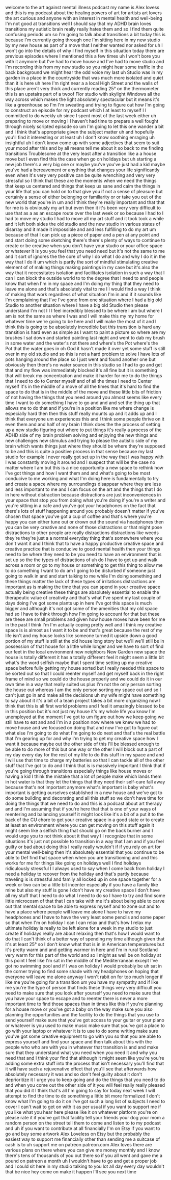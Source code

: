 welcome to the art against mental illness podcast my name is Alex lovess and this is my podcast about the healing powers of art for artists art lovers the art curious and anyone with an interest in mental health and well-being I'm not good at transitions well I should say that my ADHD brain loves transitions my autistic brain really really hates them and so I find them quite confusing periods um so I'm going to talk about transitions a bit today this is because I'm currently going through one I'm sitting here in my new studio by my new house as part of a move that I neither wanted nor asked for uh I won't go into the details of why I find myself in this situation today there are previous episodes where I mentioned this a few times uh I won't bore you with it anymore but I've had to move house and I've had to move studio and I'm recording this from my new studio so you might hear some traffic in the back background we might hear the odd voice my last uh Studio was in my garden in a place in the countryside that was much more isolated and quiet than it is here uh here I'm right near a a local High Street and the walls of this place aren't very thick and currently reading 25° on the thermometer this is an upstairs part of a twoof Flor studio with skylight Windows all the way across which makes the light absolutely spectacular but it means it's like a greenhouse so I'm I'm sweating and trying to figure out how I'm going to construct an episode for my podcast which I at least to myself I I committed to do weekly uh since I spent most of the last week either uh preparing to move or moving I I haven't had time to prepare a well fought through nicely scripted episode so um I'm going to let this one wander a bit and I think that's appropriate given the subject matter uh and hopefully you'll find it interesting or at least uh I don't know soothing enraging uh insightful uh I don't know come up with some adjectives that seem to suit your mood after this and by all means tell me about it so back to me finding transitions Troublesome at the very least after a transition like a a house move but I even find this the case when go on holidays but uh starting a new job there's a very big one or maybe you've you've just had a kid maybe you've had a bereavement or anything that changes your life significantly even when it's very very positive can be quite wrenching and very very stressful so I think that these are the moments when we need the things that keep us centered and things that keep us sane and calm the things in your life that you can hold on to that give you if not a sense of pleasure but certainly a sense of either belonging or familiarity or or take you out of the new world that you're in um and I think they're really important and that that for me is is obviously my art but even then it it's been very very difficult to use that as a as an escape route over the last week or so because I had to I had to move my studio I had to move all my art stuff and it took took a while and it left both sides the old studio and the new studio in various states of disarray and it made it impossible and and less fulfilling to do my art um because of that I can pick up a piece of paper and a pen at any point and and start doing some sketching there's there's plenty of ways to continue to create or be creative when you don't have your studio or your office space or whatever it is you you feel that you need need but it's not the same to me and it sort of ignores the the core of why I do what I do and why I do it in the way that I do it um which is partly the sort of mindful stimulating creative element of of making things making paintings in my case but it's also the way that it necessitates isolation and facilitates isolation in such a way that I can I can block the outside world to to the degree that I need to and people know that when I'm in my space and I'm doing my thing that they need to leave me alone and that's absolutely vital to me I I would find a way I think of making that work regardless of what situation I'm in and if it sounds like I'm complaining that I've I've gone from one situation where I had a big old Studio to another situation where I have a big old Studio then please understand I'm not I I I feel incredibly blessed to be where I am but where I am is not the same as where I was and I will make this my my home for whatever time we're going to be here and I will make the most of it and I think this is going to be absolutely incredible but this transition is hard any transition is hard even as simple as I want to paint a picture so where are my brushes I sat down and started painting last night and went to dab my brush in some water and the water's not there and where's the Pot where's the Pot that the water goes in oh God it hasn't made it over yet some stuff is still over in my old studio and so this is not a hard problem to solve I have lots of pots hanging around the place so I just went and found another one but obviously then there's no water source in this studio so I had to go and get that and my flow was immediately blocked it's all fine but it is something that will break my concentration and make it harder for me to do the things that I need to do to Center myself and of all the times I need to Center myself it's in the middle of a move of all the times that it's hard to find the space to do that is in the middle of the move and these little bits of friction of not having the things that you need around you almost seems like every time I want to do something I have to go and and and set the thing up that allows me to do that and if you're in a position like me where change is especially hard then then this stuff really mounts up and it adds up and I think that everyone um experiences this and I think some people thrive on it even them and and half of my brain I think does the the process of setting up a new studio figuring out where to put things it's really a process of the ADHD side of my brain problem solving and enjoying the new things and new challenges new stimulus and trying to please the autistic side of my brain which wants things just where they should be where they're supposed to be and this is quite a positive process in that sense because my last studio for example I never really got set up in the way that I was happy with I was constantly moving it around and I suspect that will be the case no matter where I am but this is a nice opportunity a new space to rethink how I've got things and how I want them and and what's going to be most conducive to me working and what I'm doing here is fundamentally to try and create a space where my surroundings disappear where they are less and less important to me and I can focus on the art and the things that I do in here without distraction because distractions are just inconveniences in your space that stop you from doing what you're doing if you're a writer and you're sitting in a cafe and you've got your headphones on the fact that there's lots of stuff happening around you probably doesn't matter if you've chosen that space you've got a cup of coffee and that's where you're happy you can either tune out or drown out the sound via headphones then you can be very creative and none of those distractions or that might pose distractions to other people are really distractions distractions like weeds they're they're just a a normal everyday thing that's somewhere where you don't want it and I think that to have a happy productive creative space and creative practice that is conducive to good mental health then your things need to be where they need to be you need to have an environment that is set up so the the types of distractions of uh do I have to get up and walk across a room or go to my house or something to get this thing to allow me to do something I want to do am I going to be disturbed if someone just going to walk in and and start talking to me while I'm doing something and these things matter the lack of these types of irritations distractions are important as is making the time that you can spend in your creative space actually being creative these things are absolutely essential to enable the therapeutic value of creativity and that's what I've spent my last couple of days doing I've got some plants up in here I've got this space is much bigger and although it's not got some of the amenities that my old space had so I have to think through how I'm going to account for that but these are these are small problems and given how house moves have been for me in the past I think I'm I'm actually coping pretty well and I think my creative space is is almost as I want it to be and that's great because the rest of my life isn't and my house looks like someone turned it upside down a good portion of my stuff is still at the old house long story but we'll we'll still be in possession of that house for a little while longer and we have to sort of find our feet in the local environment new neighbors New Garden new space the house is totally different it has a totally different feel it might seem a little bit what's the word selfish maybe that I spent time setting up my creative space before fully getting my house sorted but I really needed this space to be sorted out so that I could reenter myself and get myself back in the right frame of mind so we could do the house properly and we could do it in our own time in a way that really suited us plus I'm not the only person sorting the house out whereas I am the only person sorting my space out and so I can't just go in and make all the decisions uh my wife might have something to say about it it's a bit of a team project takes a bit more organizing now I think that this is all first world problems and I feel it amazingly blessed to be in this position but it's not just my house it's my whole life you know I'm unemployed at the moment I've got to um figure out how we keep going we still have to eat and and I'm in a position now where we knew we had to move house and we focused on doing that and now I've got to figure out what else I'm going to do what I'm going to do next and that's the real battle that I'm gearing up for and why I'm trying to get my creative space how I want it because maybe out the other side of this I'll be blessed enough to be able to do more of this but one way or the other I will block out a part of my day every day for the rest of my life to do this stuff in my space and and I will use that time to charge my batteries so that I can tackle all of the other stuff that I've got to do and I think that is is massively important I think that if you're going through transitions especially things like house moves or having a kid I think the mistake that a lot of people make which lands them in hot water is that they let the things that they need their self-care fall away because that's not important anymore what's important is baby what's important is getting ourselves established in a new house and we've got to do some building and decorating and all this stuff so we don't have time for doing the things that we need to do and this is a podcast about art therapy and and I'm assuming that if you're here that that is one of your ways of reentering and balancing yourself it might look like it's a bit of a put it to the back of the CU chore to get your creative space in a good state or to create at least an environment where you can get moving on this stuff again it might seem like a selfish thing that should go on the back burner and I would urge you to not think about it that way I I recognize that in some situations it's just not possible to transition in a way that I am and if you feel guilty or bad about doing this I really really wouldn't if if you rely on art for your mental well-being then it's absolutely essential that you continue to be able to Def find that space when when you are transitioning and and this works for me for things like going on holidays well I find holidays ridiculously stressful I I always used to say when I come back from holiday I need a holiday to recover from the holiday and that's partly because traveling is is stressful and family all locked up in one space together for a week or two can be a little bit incenter especially if you have a family like mine but also my stuff is gone I don't have my creative space I don't have all my stuff that I need to do what I need to do so I have to try and find some little microcosm of that that I can take with me it's about being able to carve out that mental space to be able to express myself and to zone out and to have a place where people will leave me alone I have to have my headphones and I have to have the very least some pencils and some paper so that when I'm on holiday I can I can relax and that's how I relax my ultimate holiday is really to be left alone for a week in my studio to just create if holidays really are about relaxing then that's how I would want to do that I can't think of a better way of spending my time although given that it's at least 25° so I don't know what that is in in American temperatures but it's pretty warm and and getting warmer in here and I'm in rural Scotland very warm for this part of the world and so I might as well be on holiday at this point I feel like I'm sat in the middle of the Mediterranean except I've got no swimming pool and if I was on holiday I would probably be uh sat in the corner trying to find some shade with my headphones on hoping that everyone will leave me alone anyway I won't rabit on for too much longer if like me you're going for a transition um you have my sympathy and if like me you're the type of person that finds these things very very difficult you need to make sure that you look after yourself you need to make sure that you have your space to escape and to reenter there is never a more important time to find those spaces than in times like this if you're planning for a house move or you've got a baby on the way make sure you also planning the opportunities and the facility to do the things that you use to send yourself make sure that you've got access to your guitar or your piano or whatever is you used to make music make sure that you've got a place to go with your laptop or whatever it is to use to do some writing make sure you've got some creative equipment to go with you so that you are able to express yourself and find your space and then talk about this with the people who who are with you in whatever that transition is and and make sure that they understand what you need when you need it and why you need that and I think your find that although it might seem like you're you're adding some extra stuff into the process that isn't necessary you'll find that it will have such a rejuvenative effect that you'll see that afterwards how absolutely necessary it was and so don't feel guilty about it don't deprioritize it I urge you to keep going and do the things that you need to do and when you come out the other side of it you will feel really really pleased that you did it I think that's all I'm going to say for today next week I will attempt to find the time to do something a little bit more formalized I don't know what I'm going to do it on I've got such a long list of subjects I need to cover I can't wait to get on with it as per usual if you want to support me if you like what you hear here please like it on whatever platform you're on please rate it if you've got that facility tell your friends your dog your mom a random person on the street tell them to come and listen to to my podcast and uh if you want to contribute at all financially I'm on Etsy if you want to go and buy some artwork Alex Loveless on Etsy but the probably the easiest way to support me financially other than sending me a suitcase of cash is to uh support me on patreon patreon.com Alex loves there are various plans on there where you can give me money monthly and I know there's tens of thousands of you out there so if you all went and gave me a pound on patreon a month uh I wouldn't have to go and get a proper job and I could sit here in my studio talking to you lot all day every day wouldn't that be nice hey come on make it happen I'll see you next time